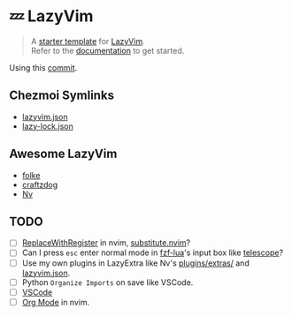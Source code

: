 # 💤 LazyVim

> A [starter template](https://github.com/LazyVim/starter) for [LazyVim](https://github.com/LazyVim/LazyVim).\
> Refer to the [documentation](https://lazyvim.github.io/installation) to get started.

Using this [commit](https://github.com/LazyVim/starter/commit/cb79b0e6a9d0ec81041150dc87fe47352a54a2ba).

## Chezmoi Symlinks

- [lazyvim.json](../../symlinks/lazyvim/lazy-lock.json)
- [lazy-lock.json](../../symlinks/lazyvim/lazyvim.json)

## Awesome LazyVim

- [folke](https://github.com/folke/dot/tree/master/nvim)
- [craftzdog](https://github.com/craftzdog/dotfiles-public/tree/master/.config/nvim)
- [Nv](https://github.com/appelgriebsch/Nv)

## TODO

- [ ] [ReplaceWithRegister](https://github.com/inkarkat/vim-ReplaceWithRegister) in nvim, [substitute.nvim](https://github.com/gbprod/substitute.nvim)?
- [ ] Can I press `esc` enter normal mode in [fzf-lua](https://github.com/ibhagwan/fzf-lua)'s input box like [telescope](https://github.com/nvim-telescope/telescope.nvim)?
- [ ] Use my own plugins in LazyExtra like Nv's [plugins/extras/](https://github.com/appelgriebsch/Nv/tree/main/lua/plugins/extras) and [lazyvim.json](https://github.com/appelgriebsch/Nv/blob/main/lazyvim.json).
- [ ] Python `Organize Imports` on save like VSCode.
- [ ] [VSCode](https://www.lazyvim.org/extras/vscode)
- [ ] [Org Mode](https://github.com/topics/orgmode-nvim) in nvim.
